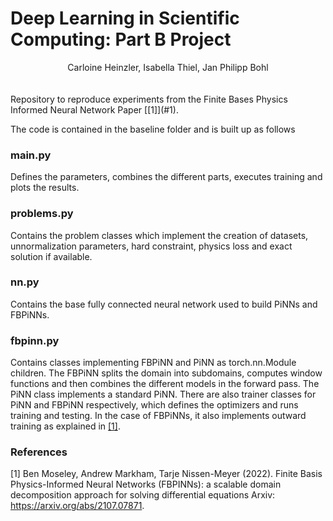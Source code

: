 # Deep Learning in Scientific Computing: Part B Project

<center> Carloine Heinzler, Isabella Thiel, Jan Philipp Bohl </center>
<br/><br/>
Repository to reproduce experiments from the Finite Bases Physics Informed Neural Network Paper [[1]](#1).

The code is contained in the baseline folder and is built up as follows

### main.py

Defines the parameters, combines the different parts, executes training and plots the results.

### problems.py

Contains the problem classes which implement the creation of datasets, unnormalization parameters, hard constraint, physics loss
and exact solution if available.

### nn.py

Contains the base fully connected neural network used to build PiNNs and FBPiNNs.

### fbpinn.py

Contains classes implementing FBPiNN and PiNN as torch.nn.Module children. 
The FBPiNN splits the domain into subdomains, computes window functions and then combines the different models in the forward pass. 
The PiNN class implements a standard PiNN. There are also trainer classes for PiNN and FBPiNN respectively, which defines
the optimizers and runs training and testing. In the case of FBPiNNs, it also implements outward training as explained in [[1]](#1).


### References
<a id="1">[1]</a> 
Ben Moseley, Andrew Markham, Tarje Nissen-Meyer (2022). 
Finite Basis Physics-Informed Neural Networks (FBPINNs): a scalable domain decomposition approach for solving differential equations
Arxiv: https://arxiv.org/abs/2107.07871.
